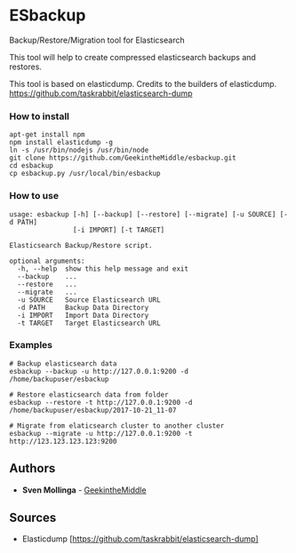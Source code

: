 # ESbackup
Backup/Restore/Migration tool for Elasticsearch

This tool will help to create compressed elasticsearch backups and restores.

This tool is based on elasticdump. Credits to the builders of elasticdump. https://github.com/taskrabbit/elasticsearch-dump

### How to install

```
apt-get install npm
npm install elasticdump -g
ln -s /usr/bin/nodejs /usr/bin/node
git clone https://github.com/GeekintheMiddle/esbackup.git
cd esbackup
cp esbackup.py /usr/local/bin/esbackup
```

### How to use

```
usage: esbackup [-h] [--backup] [--restore] [--migrate] [-u SOURCE] [-d PATH]
                [-i IMPORT] [-t TARGET]

Elasticsearch Backup/Restore script.

optional arguments:
  -h, --help  show this help message and exit
  --backup    ...
  --restore   ...
  --migrate   ...
  -u SOURCE   Source Elasticsearch URL
  -d PATH     Backup Data Directory
  -i IMPORT   Import Data Directory
  -t TARGET   Target Elasticsearch URL
```

### Examples

```
# Backup elasticsearch data
esbackup --backup -u http://127.0.0.1:9200 -d /home/backupuser/esbackup

# Restore elasticsearch data from folder
esbackup --restore -t http://127.0.0.1:9200 -d /home/backupuser/esbackup/2017-10-21_11-07

# Migrate from elaticsearch cluster to another cluster 
esbackup --migrate -u http://127.0.0.1:9200 -t http://123.123.123.123:9200
```

## Authors

* **Sven Mollinga** - [GeekintheMiddle](https://www.geekinthemiddle.com)

## Sources ##

* Elasticdump [https://github.com/taskrabbit/elasticsearch-dump]

